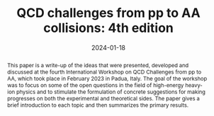 ---
title: "QCD challenges from pp to AA collisions: 4th edition"
authors: ["Javira Altmann", "et al"]
date: "2024-01-18"
doi: "10.1140/epjc/s10052-024-12650-8"

# Schedule page publish date (NOT publication's date).
publishDate: ""
#publication_types: ["article-journal"]
publication: "Eur. Phys. J. C84 (2024) 4, 421"
publication_short: ""

abstract: "This paper is a write-up of the ideas that were presented, developed and discussed at the fourth International Workshop on QCD Challenges from pp to AA, which took place in February 2023 in Padua, Italy. The goal of the workshop was to focus on some of the open questions in the field of high-energy heavy-ion physics and to stimulate the formulation of concrete suggestions for making progresses on both the experimental and theoretical sides. The paper gives a brief introduction to each topic and then summarizes the primary results."

# Summary. An optional shortened abstract.
summary: 

featured: false

links:
- name: arXiv
  icon: academicons/arxiv
  url: https://arxiv.org/abs/2401.09930
- name: inspire
  icon: academicicons/inspire
  url: https://inspirehep.net/literature/2748751

image:
  caption: ''
  focal_point: ""
  preview_only: false

# Associated Projects (optional).
#   Associate this publication with one or more of your projects.
#   Simply enter your project's folder or file name without extension.
#   E.g. `internal-project` references `content/project/internal-project/index.md`.
#   Otherwise, set `projects: []`.
projects:
- internal-project

# Slides (optional).
#   Associate this publication with Markdown slides.
#   Simply enter your slide deck's filename without extension.
#   E.g. `slides: "example"` references `content/slides/example/index.md`.
#   Otherwise, set `slides: ""`.
slides: example
---